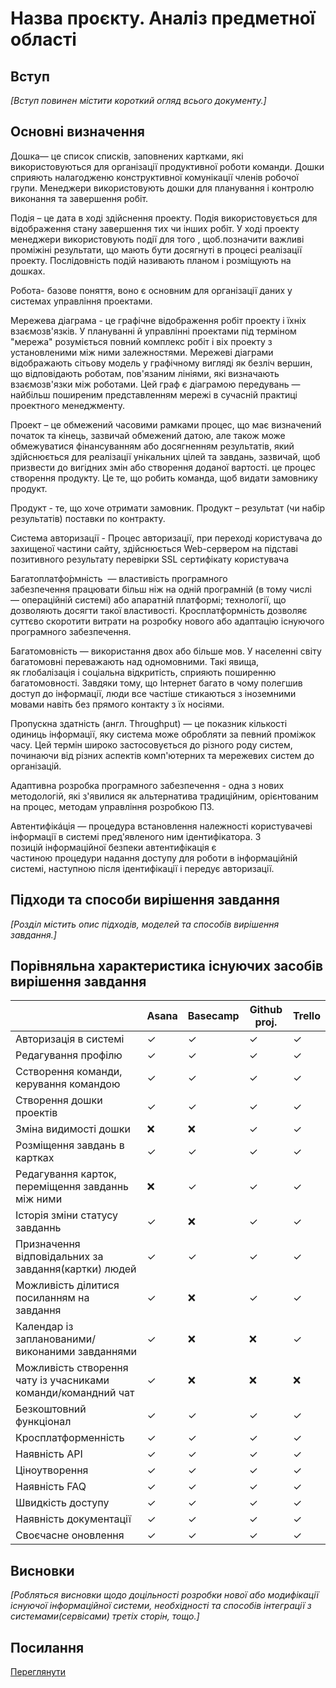 # Назва проєкту. Аналіз предметної області

## Вступ

*[Вступ повинен містити короткий огляд всього документу.]*


## Основні визначення

Дошка— це список списків, заповнених картками, які використовуються для організації продуктивної роботи команди. Дошки сприяють налагодженю конструктивної комунікації членів робочої групи. Менеджери використовують дошки для планування і контролю виконання та завершення робіт.

Подія – це дата в ході здійснення проекту. Подія використовується для відображення стану завершення тих чи інших робіт. У ході проекту менеджери використовують події для того , щоб.позначити  важливі проміжіні результати, що мають бути досягнуті в процесі реалізації проекту. Послідовність подій називають планом і розміщують на дошках.

Робота- базове поняття, воно є основним для організації даних у системах управління проектами.

Мережева діаграма - це графічне відображення робіт проекту і їхніх взаємозв'язків. У плануванні й управлінні проектами під терміном "мережа" розуміється повний комплекс робіт і віх проекту з установленими між ними залежностями. Мережеві діаграми відображають сітьову модель у графічному вигляді як безліч вершин, що відповідають роботам, пов'язаним лініями, які визначають взаємозв'язки між роботами. Цей граф є діаграмою передувань — найбільш поширеним представленням мережі в сучасній практиці проектного менеджменту.

Проект – це обмежений часовими рамками процес, що має визначений початок та кінець, зазвичай обмежений датою, але також може обмежуватися фінансуванням або досягненням результатів, який здійснюється для реалізації унікальних цілей та завдань, зазвичай, щоб призвести до вигідних змін або створення доданої вартості. це процес створення продукту. Це те, що робить команда, щоб видати замовнику продукт.

Продукт - те, що хоче отримати замовник. Продукт – результат (чи набір результатів) поставки по контракту.

Система авторизації - Процес авторизації, при переході користувача до захищеної частини сайту, здійснюється Web-сервером на підставі позитивного результату перевірки SSL сертифікату користувача

Багатоплатфо́рмність  — властивість програмного забезпечення працювати більш ніж на одній програмній (в тому числі — операційній системі) або апаратній платформі; технології, що дозволяють досягти такої властивості. Кросплатформність дозволяє суттєво скоротити витрати на розробку нового або адаптацію існуючого програмного забезпечення.

Багатомовність — використання двох або більше мов. У населенні світу багатомовні переважають над одномовними. Такі явища, як глобалізація і соціальна відкритість, сприяють поширенню багатомовності. Завдяки тому, що Інтернет багато в чому полегшив доступ до інформації, люди все частіше стикаються з іноземними мовами навіть без прямого контакту з їх носіями.

Пропускна здатність (англ. Throughput) — це показник кількості одиниць інформації, яку система може обробляти за певний проміжок часу. Цей термін широко застосовується до різного роду систем, починаючи від різних аспектів комп'ютерних та мережевих систем до організацій.

Адаптивна розробка програмного забезпечення - одна з нових методологій, які з'явилися як альтернатива традиційним, орієнтованим на процес, методам управління розробкою ПЗ.

Автентифікáція — процедура встановлення належності користувачеві інформації в системі пред'явленого ним ідентифікатора. З позицій інформаційної безпеки автентифікація є частиною процедури надання доступу для роботи в інформаційній системі, наступною після ідентифікації і передує авторизації.

## Підходи та способи вирішення завдання

*[Розділ містить опис підходів, моделей та способів вирішення завдання.]*

## Порівняльна характеристика існуючих засобів вирішення завдання

|                                                               | Asana | Basecamp | Github proj. | Trello |
|---------------------------------------------------------------|-------|----------|--------------|--------|
| Авторизація в системі                                         | ✓     | ✓        | ✓            | ✓      |
| Редагування профілю                                           | ✓     | ✓        | ✓            | ✓      |
| Сстворення команди, керування командою                        | ✓     | ✓        | ✓            | ✓      |
| Створення дошки проектів                                      | ✓     | ✓        | ✓            | ✓      |
| Зміна видимості дошки                                         | ❌    | ❌       | ✓            | ✓      |
| Розміщення завдань в картках                                  | ✓     | ✓        | ✓            | ✓      |
| Редагування карток, переміщення завданнь між ними             | ❌    | ✓        | ✓            | ✓      |
| Історія зміни статусу завданнь                                | ✓     | ❌       | ✓            | ✓      |
| Призначення відповідальних за завдання(картки) людей          | ✓     | ✓        | ✓            | ✓      |
| Можливість ділитися посиланням на завдання                    | ✓     | ❌       | ✓            | ✓      |
| Календар із запланованими/виконаними завданнями               | ✓     | ❌       | ❌           | ✓      |
| Можливість створення чату із учасниками команди/командний чат | ✓     | ❌       | ❌           | ❌     |
| Безкоштовний функціонал                                       | ✓     | ✓        | ✓            | ✓      |
| Кросплатформенність                                           | ✓     | ✓        | ✓            | ✓      |
| Наявність АРІ                                                 | ✓     | ✓        | ✓            | ✓      |
| Ціноутворення                                                 | ✓     | ✓        | ✓            | ✓      |
| Наявність FAQ                                                 | ✓     | ✓        | ✓            | ✓      |
| Швидкість доступу                                             | ✓     | ✓        | ✓            | ✓      |
| Наявність документації                                        | ✓     | ✓        | ✓            | ✓      |
| Своєчасне оновлення                                           | ✓     | ✓        | ✓            | ✓      |

## Висновки

*[Робляться висновки щодо доцільності розробки нової або модифікації існуючої інформаційної системи, необхідності та способів інтеграції з системами(сервісами) третіх сторін, тощо.]*

## Посилання

[Переглянути](https://docs.google.com/document/d/1EFvTh_G1M0zdma0s6cvYub-n5_u16LPhk4nAHBLj8Mo/edit?usp=sharing)
